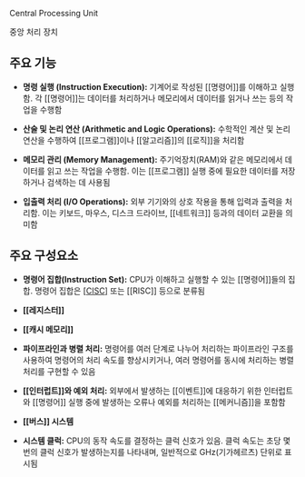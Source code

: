 Central Processing Unit

중앙 처리 장치

## 주요 기능

- **명령 실행 (Instruction Execution):** 기계어로 작성된 [[명령어]]를 이해하고 실행함. 각 [[명령어]]는 데이터를 처리하거나 메모리에서 데이터를 읽거나 쓰는 등의 작업을 수행함
    
- **산술 및 논리 연산 (Arithmetic and Logic Operations):** 수학적인 계산 및 논리 연산을 수행하여 [[프로그램]]이나 [[알고리즘]]의 [[로직]]을 처리함
    
- **메모리 관리 (Memory Management):** 주기억장치(RAM)와 같은 메모리에서 데이터를 읽고 쓰는 작업을 수행함. 이는 [[프로그램]] 실행 중에 필요한 데이터를 저장하거나 검색하는 데 사용됨
    
- **입출력 처리 (I/O Operations):** 외부 기기와의 상호 작용을 통해 입력과 출력을 처리함. 이는 키보드, 마우스, 디스크 드라이브, [[네트워크]] 등과의 데이터 교환을 의미함

## 주요 구성요소

- **명령어 집합(Instruction Set):** CPU가 이해하고 실행할 수 있는 [[명령어]]들의 집합. 명령어 집합은 [[CISC]]() 또는 [[RISC]] 등으로 분류됨
    
- **[[레지스터]]**
    
- **[[캐시 메모리]]**
    
- **파이프라인과 병렬 처리:** 명령어를 여러 단계로 나누어 처리하는 파이프라인 구조를 사용하여 명령어의 처리 속도를 향상시키거나, 여러 명령어를 동시에 처리하는 병렬 처리를 구현할 수 있음
    
- **[[인터럽트]]와 예외 처리:** 외부에서 발생하는 [[이벤트]]에 대응하기 위한 인터럽트와 [[명령어]] 실행 중에 발생하는 오류나 예외를 처리하는 [[메커니즘]]을 포함함
    
- **[[버스]] 시스템**
    
- **시스템 클럭:** CPU의 동작 속도를 결정하는 클럭 신호가 있음. 클럭 속도는 초당 몇 번의 클럭 신호가 발생하는지를 나타내며, 일반적으로 GHz(기가헤르츠) 단위로 표시됨




